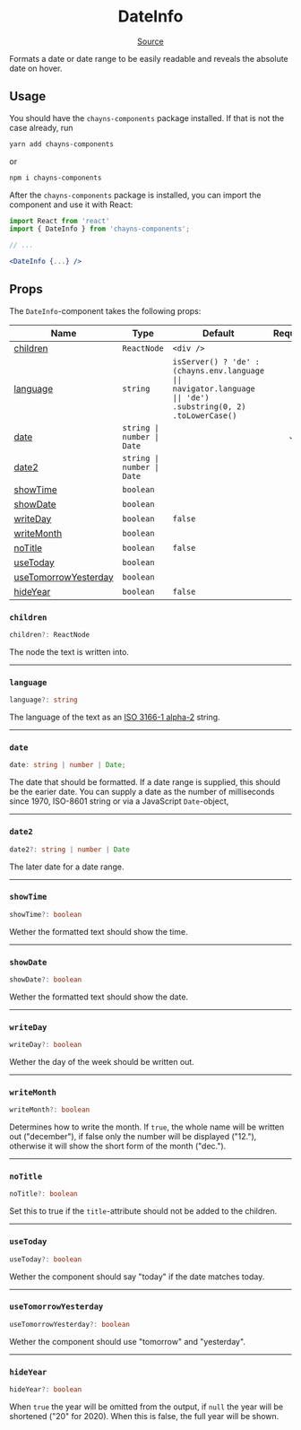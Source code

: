 <h1 align="center">DateInfo</h1>

<p align="center">
    <a href="src/react-chayns-dateinfo/component/DateInfo.jsx">Source</a>
</p>

Formats a date or date range to be easily readable and reveals the absolute date
on hover.

## Usage

You should have the `chayns-components` package installed. If that is not the
case already, run

```bash
yarn add chayns-components
```

or

```bash
npm i chayns-components
```

After the `chayns-components` package is installed, you can import the component
and use it with React:

```jsx
import React from 'react'
import { DateInfo } from 'chayns-components';

// ...

<DateInfo {...} />
```

## Props

The `DateInfo`-component takes the following props:

| Name                                          | Type                       | Default                                                                                                       | Required |
| --------------------------------------------- | -------------------------- | ------------------------------------------------------------------------------------------------------------- | :------: |
| [children](#children)                         | `ReactNode`                | `<div />`                                                                                                     |          |
| [language](#language)                         | `string`                   | `isServer() ? 'de' : (chayns.env.language \|\| navigator.language \|\| 'de') .substring(0, 2) .toLowerCase()` |          |
| [date](#date)                                 | `string \| number \| Date` |                                                                                                               |    ✓     |
| [date2](#date2)                               | `string \| number \| Date` |                                                                                                               |          |
| [showTime](#showtime)                         | `boolean`                  |                                                                                                               |          |
| [showDate](#showdate)                         | `boolean`                  |                                                                                                               |          |
| [writeDay](#writeday)                         | `boolean`                  | `false`                                                                                                       |          |
| [writeMonth](#writemonth)                     | `boolean`                  |                                                                                                               |          |
| [noTitle](#notitle)                           | `boolean`                  | `false`                                                                                                       |          |
| [useToday](#usetoday)                         | `boolean`                  |                                                                                                               |          |
| [useTomorrowYesterday](#usetomorrowyesterday) | `boolean`                  |                                                                                                               |          |
| [hideYear](#hideyear)                         | `boolean`                  | `false`                                                                                                       |          |

### `children`

```ts
children?: ReactNode
```

The node the text is written into.

---

### `language`

```ts
language?: string
```

The language of the text as an
[ISO 3166-1 alpha-2](https://en.wikipedia.org/wiki/ISO_3166-1_alpha-2) string.

---

### `date`

```ts
date: string | number | Date;
```

The date that should be formatted. If a date range is supplied, this should be
the earier date. You can supply a date as the number of milliseconds since 1970,
ISO-8601 string or via a JavaScript `Date`-object,

---

### `date2`

```ts
date2?: string | number | Date
```

The later date for a date range.

---

### `showTime`

```ts
showTime?: boolean
```

Wether the formatted text should show the time.

---

### `showDate`

```ts
showDate?: boolean
```

Wether the formatted text should show the date.

---

### `writeDay`

```ts
writeDay?: boolean
```

Wether the day of the week should be written out.

---

### `writeMonth`

```ts
writeMonth?: boolean
```

Determines how to write the month. If `true`, the whole name will be written out
("december"), if false only the number will be displayed ("12."), otherwise it
will show the short form of the month ("dec.").

---

### `noTitle`

```ts
noTitle?: boolean
```

Set this to true if the `title`-attribute should not be added to the children.

---

### `useToday`

```ts
useToday?: boolean
```

Wether the component should say "today" if the date matches today.

---

### `useTomorrowYesterday`

```ts
useTomorrowYesterday?: boolean
```

Wether the component should use "tomorrow" and "yesterday".

---

### `hideYear`

```ts
hideYear?: boolean
```

When `true` the year will be omitted from the output, if `null` the year will be
shortened ("20" for 2020). When this is false, the full year will be shown.
